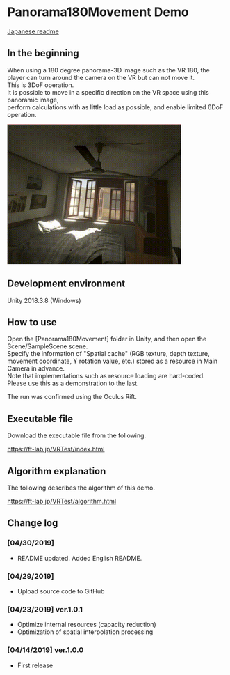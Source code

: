 # Panorama180Movement Demo

[Japanese readme](./README_jp.md)

## In the beginning

When using a 180 degree panorama-3D image such as the VR 180, the player can turn around the camera on the VR but can not move it.     
This is 3DoF operation.    
It is possible to move in a specific direction on the VR space using this panoramic image,    
perform calculations with as little load as possible, and enable limited 6DoF operation.    

![img_00](images/unity_panorama180Movement_movie.gif)     

## Development environment

Unity 2018.3.8 (Windows)     

## How to use

Open the [Panorama180Movement] folder in Unity, and then open the Scene/SampleScene scene.    
Specify the information of "Spatial cache" (RGB texture, depth texture, movement coordinate, Y rotation value, etc.) stored as a resource in Main Camera in advance.    
Note that implementations such as resource loading are hard-coded.    
Please use this as a demonstration to the last.    

The run was confirmed using the Oculus Rift.    

## Executable file

Download the executable file from the following.    

https://ft-lab.jp/VRTest/index.html

## Algorithm explanation

The following describes the algorithm of this demo.    

https://ft-lab.jp/VRTest/algorithm.html

## Change log

### [04/30/2019]

- README updated. Added English README.

### [04/29/2019]

- Upload source code to GitHub

### [04/23/2019] ver.1.0.1    

- Optimize internal resources (capacity reduction)
- Optimization of spatial interpolation processing

### [04/14/2019] ver.1.0.0

- First release
